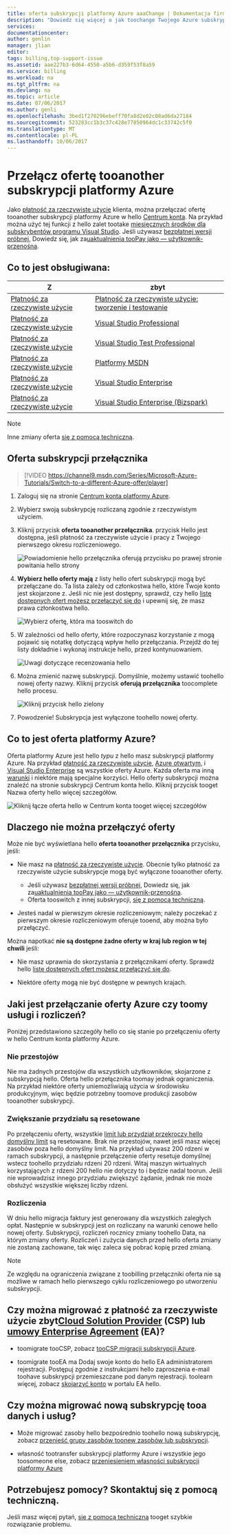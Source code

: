 ```yaml
---
title: oferta subskrypcji platformy Azure aaaChange | Dokumentacja firmy Microsoft
description: "Dowiedz się więcej o jak toochange Twojego Azure subskrypcji i przełącznik tooa różnych oferują za pomocą portalu zarządzania hello subskrypcji"
services: 
documentationcenter: 
author: genlin
manager: jlian
editor: 
tags: billing,top-support-issue
ms.assetid: aae227b3-6d64-4550-a5b6-d359f53f0a59
ms.service: billing
ms.workload: na
ms.tgt_pltfrm: na
ms.devlang: na
ms.topic: article
ms.date: 07/06/2017
ms.author: genli
ms.openlocfilehash: 3bed1f270296ebeff70fa8d2e02c08ad6da27184
ms.sourcegitcommit: 523283cc1b3c37c428e77850964dc1c33742c5f0
ms.translationtype: MT
ms.contentlocale: pl-PL
ms.lasthandoff: 10/06/2017
---
```

# <a name="switch-your-azure-subscription-tooanother-offer"></a>Przełącz ofertę tooanother subskrypcji platformy Azure

Jako [płatność za rzeczywiste użycie](https://azure.microsoft.com/offers/ms-azr-0003p/) klienta, można przełączać ofertę tooanother subskrypcji platformy Azure w hello [Centrum konta](https://account.windowsazure.com/Subscriptions). Na przykład można użyć tej funkcji z hello zalet tootake [miesięcznych środków dla subskrybentów programu Visual Studio](https://azure.microsoft.com/pricing/member-offers/msdn-benefits-details/). Jeśli używasz [bezpłatnej wersji próbnej](https://azure.microsoft.com/free/), Dowiedz się, jak za[uaktualnienia tooPay jako — użytkownik-przenośna](billing-upgrade-azure-subscription.md).

## <a name="whats-supported"></a>Co to jest obsługiwana:

| Z | zbyt|
| --- | --- |
| [Płatność za rzeczywiste użycie](https://azure.microsoft.com/offers/ms-azr-0003p/) |[Płatność za rzeczywiste użycie: tworzenie i testowanie](https://azure.microsoft.com/offers/ms-azr-0023p/) |
| [Płatność za rzeczywiste użycie](https://azure.microsoft.com/offers/ms-azr-0003p/) |[Visual Studio Professional](https://azure.microsoft.com/offers/ms-azr-0059p/) |
| [Płatność za rzeczywiste użycie](https://azure.microsoft.com/offers/ms-azr-0003p/) |[Visual Studio Test Professional](https://azure.microsoft.com/offers/ms-azr-0060p/) |
| [Płatność za rzeczywiste użycie](https://azure.microsoft.com/offers/ms-azr-0003p/) |[Platformy MSDN](https://azure.microsoft.com/offers/ms-azr-0062p/) |
| [Płatność za rzeczywiste użycie](https://azure.microsoft.com/offers/ms-azr-0003p/) |[Visual Studio Enterprise](https://azure.microsoft.com/offers/ms-azr-0063p/) |
| [Płatność za rzeczywiste użycie](https://azure.microsoft.com/offers/ms-azr-0003p/) |[Visual Studio Enterprise (Bizspark)](https://azure.microsoft.com/offers/ms-azr-0064p/) |

> [!NOTE]
> Inne zmiany oferta [się z pomocą techniczną](https://portal.azure.com/?#blade/Microsoft_Azure_Support/HelpAndSupportBlade).
>
>

## <a name="switch-subscription-offer"></a>Oferta subskrypcji przełącznika

> [!VIDEO https://channel9.msdn.com/Series/Microsoft-Azure-Tutorials/Switch-to-a-different-Azure-offer/player]
>
>

1. Zaloguj się na stronie [Centrum konta platformy Azure](https://account.windowsazure.com/Subscriptions).

1. Wybierz swoją subskrypcję rozliczaną zgodnie z rzeczywistym użyciem.

1. Kliknij przycisk **oferta tooanother przełącznika**. przycisk Hello jest dostępna, jeśli płatność za rzeczywiste użycie i pracy z Twojego pierwszego okresu rozliczeniowego.

   ![Powiadomienie hello przełącznika oferują przycisku po prawej stronie powitania hello strony](./media/billing-how-to-switch-azure-offer/switchbutton.png)

1. **Wybierz hello oferty mają** z listy hello ofert subskrypcji mogą być przełączane do. Ta lista zależy od członkostwa hello, które Twoje konto jest skojarzone z. Jeśli nic nie jest dostępny, sprawdź, czy hello [listę dostępnych ofert możesz przełączyć się do](#whats-supported) i upewnij się, że masz prawa członkostwa hello. 

   ![Wybierz ofertę, która ma tooswitch do](./media/billing-how-to-switch-azure-offer/selectoffer.png)

1. W zależności od hello oferty, które rozpoczynasz korzystanie z mogą pojawić się notatkę dotyczącą wpływ hello przełączania. Przejdź do tej listy dokładnie i wykonaj instrukcje hello, przed kontynuowaniem.

   ![Uwagi dotyczące recenzowania hello](./media/billing-how-to-switch-azure-offer/thingstonote.png)

1. Można zmienić nazwę subskrypcji. Domyślnie, możemy ustawić toohello nowej oferty nazwy. Kliknij przycisk **oferują przełącznika** toocomplete hello procesu.

   ![Kliknij przycisk hello zielony](./media/billing-how-to-switch-azure-offer/confirmpage.png)

1. Powodzenie! Subskrypcja jest wyłączone toohello nowej oferty.

## <a name="what-is-an-azure-offer"></a>Co to jest oferta platformy Azure?

Oferta platformy Azure jest hello *typu* z hello masz subskrypcji platformy Azure. Na przykład [płatność za rzeczywiste użycie](https://azure.microsoft.com/offers/ms-azr-0003p/), [Azure otwartym](https://azure.microsoft.com/offers/ms-azr-0111p/), i [Visual Studio Enterprise](https://azure.microsoft.com/offers/ms-azr-0063p/) są wszystkie oferty Azure. Każda oferta ma inną [warunki](https://azure.microsoft.com/support/legal/offer-details/) i niektóre mają specjalne korzyści. Hello oferty subskrypcji można znaleźć na stronie subskrypcji Centrum konta hello. Kliknij przycisk tooget Nazwa oferty hello więcej szczegółów.

   ![Kliknij łącze oferta hello w Centrum konta tooget więcej szczegółów](./media/billing-how-to-switch-azure-offer/offerlink.png)

## <a name="why-cant-i-switch-offers"></a>Dlaczego nie można przełączyć oferty

Może nie być wyświetlana hello **oferta tooanother przełącznika** przycisku, jeśli:

* Nie masz na [płatność za rzeczywiste użycie](https://azure.microsoft.com/offers/ms-azr-0003p/). Obecnie tylko płatność za rzeczywiste użycie subskrypcje mogą być wyłączone tooanother oferty.

  * Jeśli używasz [bezpłatnej wersji próbnej](https://azure.microsoft.com/free/), Dowiedz się, jak za[uaktualnienia tooPay jako — użytkownik-przenośna](billing-upgrade-azure-subscription.md).
  * Oferta tooswitch z innej subskrypcji, [się z pomocą techniczną](https://portal.azure.com/?#blade/Microsoft_Azure_Support/HelpAndSupportBlade).

* Jesteś nadal w pierwszym okresie rozliczeniowym; należy poczekać z pierwszym okresie rozliczeniowym oferuje tooend, aby można było przełączyć.

Można napotkać **nie są dostępne żadne oferty w kraj lub region w tej chwili** jeśli:

* Nie masz uprawnia do skorzystania z przełącznikami oferty. Sprawdź hello [listę dostępnych ofert możesz przełączyć się do](#whats-supported).

* Niektóre oferty mogą nie być dostępne w pewnych krajach.

## <a name="what-does-switching-azure-offers-do-toomy-service-and-billing"></a>Jaki jest przełączanie oferty Azure czy toomy usługi i rozliczeń?

Poniżej przedstawiono szczegóły hello co się stanie po przełączeniu oferty w hello Centrum konta platformy Azure.

### <a name="no-service-downtime"></a>Nie przestojów

Nie ma żadnych przestojów dla wszystkich użytkowników, skojarzone z subskrypcją hello. Oferta hello przełącznika toomay jednak ograniczenia. Na przykład niektóre oferty uniemożliwiają użycia w środowisku produkcyjnym, więc będzie potrzebny toomove produkcji zasobów tooanother subskrypcji.

### <a name="quota-increases-are-reset"></a>Zwiększanie przydziału są resetowane

Po przełączeniu oferty, wszystkie [limit lub przydział przekroczy hello domyślny limit](../azure-supportability/resource-manager-core-quotas-request.md) są resetowane. Brak nie przestojów, nawet jeśli masz więcej zasobów poza hello domyślny limit. Na przykład używasz 200 rdzeni w ramach subskrypcji, a następnie przełączenie oferty resetuje domyślnej wstecz toohello przydziału rdzeni 20 rdzeni. Witaj maszyn wirtualnych korzystających z rdzeni 200 hello nie dotyczy to i będzie nadal toorun. Jeśli nie wprowadzisz innego przydziału zwiększyć żądanie, jednak nie może obsłużyć wszystkie większej liczby rdzeni.

### <a name="billing"></a>Rozliczenia

W dniu hello migracja faktury jest generowany dla wszystkich zaległych opłat. Następnie w subskrypcji jest on rozliczany na warunki cenowe hello nowej oferty. Subskrypcji, rozliczeń rocznicy zmiany toohello Data, na którym zmiany oferty. Rozliczeń i zużycia danych przed hello oferta zmiany nie zostaną zachowane, tak więc zaleca się pobrać kopię przed zmianą.

> [!NOTE]
> Ze względu na ograniczenia związane z toobilling przełączniki oferta nie są możliwe w ramach hello pierwszego cyklu rozliczeniowego po utworzeniu subskrypcji.
>
>

## <a name="can-i-migrate-from-pay-as-you-go-toocloud-solution-providerhttpspartnermicrosoftcomsolutionscloud-reseller-overview-csp-or-enterprise-agreementhttpsazuremicrosoftcompricingenterprise-agreement-ea"></a>Czy można migrować z płatność za rzeczywiste użycie zbyt[Cloud Solution Provider](https://partner.microsoft.com/Solutions/cloud-reseller-overview) (CSP) lub [umowy Enterprise Agreement](https://azure.microsoft.com/pricing/enterprise-agreement/) (EA)?

* toomigrate tooCSP, zobacz [tooCSP migracji subskrypcji Azure](https://blogs.technet.microsoft.com/hybridcloudbp/2016/08/26/azure-subscription-migration-to-csp/).

* toomigrate tooEA ma Dodaj swoje konto do hello EA administratorem rejestracji. Postępuj zgodnie z instrukcjami hello zaproszenia e-mail toohave subskrypcji przemieszczane pod danym rejestracji. toolearn więcej, zobacz [skojarzyć konto](https://ea.azure.com/helpdocs/associateExistingAccount) w portalu EA hello.

## <a name="can-i-migrate-data-and-services-tooa-new-subscription"></a>Czy można migrować nową subskrypcję tooa danych i usług?

* Może migrować zasoby hello bezpośrednio toohello nową subskrypcję, zobacz [przenieść grupy zasobów toonew zasobów lub subskrypcji](../azure-resource-manager/resource-group-move-resources.md).

* własność tootransfer subskrypcji platformy Azure i wszystkie jego toosomeone else, zobacz [przeniesieniem własności subskrypcji platformy Azure](billing-subscription-transfer.md)

## <a name="need-help-contact-support"></a>Potrzebujesz pomocy? Skontaktuj się z pomocą techniczną.

Jeśli masz więcej pytań, [się z pomocą techniczną](https://portal.azure.com/?#blade/Microsoft_Azure_Support/HelpAndSupportBlade) tooget szybkie rozwiązanie problemu.
